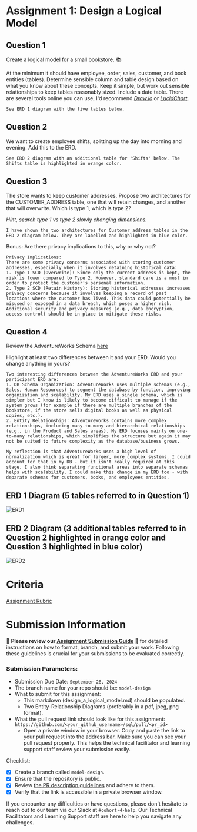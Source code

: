 # Assignment 1: Design a Logical Model

## Question 1
Create a logical model for a small bookstore. 📚

At the minimum it should have employee, order, sales, customer, and book entities (tables). Determine sensible column and table design based on what you know about these concepts. Keep it simple, but work out sensible relationships to keep tables reasonably sized. Include a date table. There are several tools online you can use, I'd recommend [_Draw.io_](https://www.drawio.com/) or [_LucidChart_](https://www.lucidchart.com/pages/).
```
See ERD 1 diagram with the five tables below.
```
## Question 2
We want to create employee shifts, splitting up the day into morning and evening. Add this to the ERD.
```
See ERD 2 diagram with an additional table for 'Shifts' below. The Shifts table is highlighted in orange color.
```
## Question 3
The store wants to keep customer addresses. Propose two architectures for the CUSTOMER_ADDRESS table, one that will retain changes, and another that will overwrite. Which is type 1, which is type 2?

_Hint, search type 1 vs type 2 slowly changing dimensions._
```
I have shown the two architectures for Customer_address tables in the ERD 2 diagram below. They are labelled and highlighted in blue color.
```
Bonus: Are there privacy implications to this, why or why not?
```
Privacy Implications:
There are some privacy concerns associated with storing customer addresses, especially when it involves retaining historical data:
1. Type 1 SCD (Overwrite): Since only the current address is kept, the risk is lower compared to Type 2. However, standard care is a must in order to protect the customer's personal information.
2. Type 2 SCD (Retain History): Storing historical addresses increases privacy concerns because it involves keeping a record of past locations where the customer has lived. This data could potentially be misused or exposed in a data breach, which poses a higher risk. Additional security and privacy measures (e.g., data encryption, access control) should be in place to mitigate these risks.
```

## Question 4
Review the AdventureWorks Schema [here](https://i.stack.imgur.com/LMu4W.gif)

Highlight at least two differences between it and your ERD. Would you change anything in yours?
```
Two interesting differences between the AdventureWorks ERD and your participant ERD are:
1. DB Schema Organization: AdventureWorks uses multiple schemas (e.g., Sales, Human Resources) to segment the database by function, improving organization and scalability. My ERD uses a single schema, which is simpler but I know is likely to become difficult to manage if the system grows (for example if there are multiple branches of the bookstore, if the store sells digital books as well as physical copies, etc.).
2. Entity Relationships: AdventureWorks contains more complex relationships, including many-to-many and hierarchical relationships (e.g., in the Product and Sales areas). My ERD focuses mainly on one-to-many relationships, which simplifies the structure but again it may not be suited to future complexity as the database/business grows.

My reflection is that AdventureWorks uses a high level of normalization which is great for larger, more complex systems. I could account for that in my DB - but it isn't really required at this stage. I also think separating functional areas into separate schemas helps with scalability. I could make this change in my ERD too - with deparate schemas for customers, books, and employees entities.
```
## ERD 1 Diagram (5 tables referred to in Question 1)

![ERD1](https://github.com/user-attachments/assets/2f22f9e6-762c-4f81-ae5d-0967909cc38f)

## ERD 2 Diagram (3 additional tables referred to in Question 2 highlighted in orange color and Question 3 highlighted in blue color)

![ERD2](https://github.com/user-attachments/assets/fd0d60ec-1ab0-42b7-b3c8-9303b0def668)

# Criteria

[Assignment Rubric](./assignment_rubric.md)

# Submission Information

🚨 **Please review our [Assignment Submission Guide](https://github.com/UofT-DSI/onboarding/blob/main/onboarding_documents/submissions.md)** 🚨 for detailed instructions on how to format, branch, and submit your work. Following these guidelines is crucial for your submissions to be evaluated correctly.

### Submission Parameters:
* Submission Due Date: `September 28, 2024`
* The branch name for your repo should be: `model-design`
* What to submit for this assignment:
    * This markdown (design_a_logical_model.md) should be populated.
    * Two Entity-Relationship Diagrams (preferably in a pdf, jpeg, png format).
* What the pull request link should look like for this assignment: `https://github.com/<your_github_username>/sql/pull/<pr_id>`
    * Open a private window in your browser. Copy and paste the link to your pull request into the address bar. Make sure you can see your pull request properly. This helps the technical facilitator and learning support staff review your submission easily.

Checklist:
- [x] Create a branch called `model-design`.
- [x] Ensure that the repository is public.
- [x] Review [the PR description guidelines](https://github.com/UofT-DSI/onboarding/blob/main/onboarding_documents/submissions.md#guidelines-for-pull-request-descriptions) and adhere to them.
- [x] Verify that the link is accessible in a private browser window.

If you encounter any difficulties or have questions, please don't hesitate to reach out to our team via our Slack at `#cohort-4-help`. Our Technical Facilitators and Learning Support staff are here to help you navigate any challenges.
